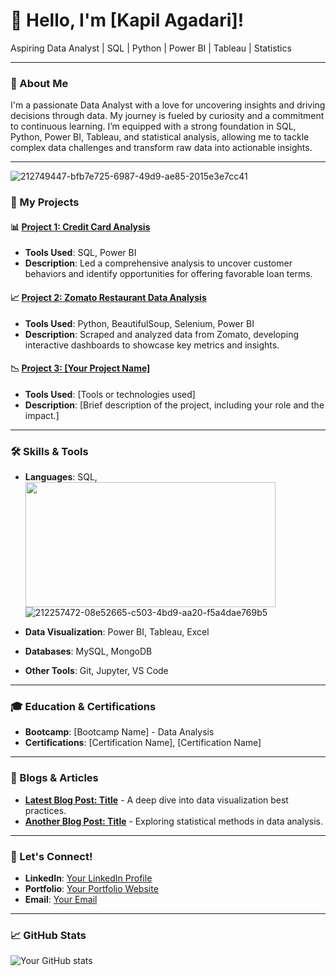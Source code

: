 # 👋 Hello, I'm [Kapil Agadari]!

Aspiring Data Analyst | SQL | Python | Power BI | Tableau | Statistics

---

### 🌟 About Me

I'm a passionate Data Analyst with a love for uncovering insights and driving decisions through data. My journey is fueled by curiosity and a commitment to continuous learning. I’m equipped with a strong foundation in SQL, Python, Power BI, Tableau, and statistical analysis, allowing me to tackle complex data challenges and transform raw data into actionable insights.

---
![212749447-bfb7e725-6987-49d9-ae85-2015e3e7cc41](https://github.com/user-attachments/assets/14666be3-982d-45d3-8f79-d216c8ef822d)



### 🚀 My Projects

#### 📊 [Project 1: Credit Card Analysis](https://github.com/yourusername/credit-card-analysis)
- **Tools Used**: SQL, Power BI
- **Description**: Led a comprehensive analysis to uncover customer behaviors and identify opportunities for offering favorable loan terms.

#### 📈 [Project 2: Zomato Restaurant Data Analysis](https://github.com/yourusername/zomato-analysis)
- **Tools Used**: Python, BeautifulSoup, Selenium, Power BI
- **Description**: Scraped and analyzed data from Zomato, developing interactive dashboards to showcase key metrics and insights.

#### 📉 [Project 3: [Your Project Name]](https://github.com/yourusername/your-project-repo)
- **Tools Used**: [Tools or technologies used]
- **Description**: [Brief description of the project, including your role and the impact.]

---

### 🛠️ Skills & Tools

- **Languages**: SQL, <img src="![212257472-08e52665-c503-4bd9-aa20-f5a4dae769b5](https://github.com/user-attachments/assets/7adfe325-ded6-470d-9d9e-fdec0d5f4b48)" width="400" height="200" />
![212257472-08e52665-c503-4bd9-aa20-f5a4dae769b5](https://github.com/user-attachments/assets/7adfe325-ded6-470d-9d9e-fdec0d5f4b48)

- **Data Visualization**: Power BI, Tableau, Excel
- **Databases**: MySQL, MongoDB
- **Other Tools**: Git, Jupyter, VS Code

---

### 🎓 Education & Certifications

- **Bootcamp**: [Bootcamp Name] - Data Analysis
- **Certifications**: [Certification Name], [Certification Name]

---

### 📝 Blogs & Articles

- **[Latest Blog Post: Title](https://yourbloglink.com)** - A deep dive into data visualization best practices.
- **[Another Blog Post: Title](https://yourbloglink.com)** - Exploring statistical methods in data analysis.

---

### 🤝 Let's Connect!

- **LinkedIn**: [Your LinkedIn Profile](https://linkedin.com/in/yourprofile)
- **Portfolio**: [Your Portfolio Website](https://yourportfolio.com)
- **Email**: [Your Email](mailto:youremail@example.com)

---

### 📈 GitHub Stats

![Your GitHub stats](https://github-readme-stats.vercel.app/api?username=yourusername&show_icons=true&theme=radical)
